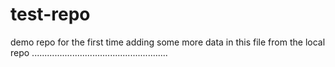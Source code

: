 # test-repo
demo repo for the first time
adding some more data in this file from the local repo 
......................................................